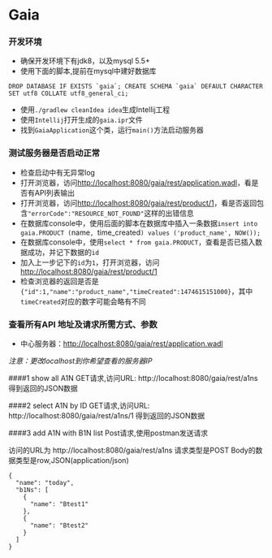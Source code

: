 Gaia
==========

### 开发环境
- 确保开发环境下有jdk8，以及mysql 5.5+
- 使用下面的脚本,提前在mysql中建好数据库

```
DROP DATABASE IF EXISTS `gaia`; CREATE SCHEMA `gaia` DEFAULT CHARACTER SET utf8 COLLATE utf8_general_ci;
```

- 使用`./gradlew cleanIdea idea`生成Intellij工程
- 使用`Intellij`打开生成的`gaia.ipr`文件
- 找到`GaiaApplication`这个类，运行`main()`方法启动服务器

### 测试服务器是否启动正常

- 检查启动中有无异常log
- 打开浏览器，访问<http://localhost:8080/gaia/rest/application.wadl>，看是否有API列表输出
- 打开浏览器，访问<http://localhost:8080/gaia/rest/product/1>，看是否返回包含`"errorCode":"RESOURCE_NOT_FOUND"`这样的出错信息
- 在数据库console中，使用后面的脚本在数据库中插入一条数据`insert into gaia.PRODUCT (`name`, `time_created`) values ('product_name', NOW());`
- 在数据库console中，使用`select * from gaia.PRODUCT`，查看是否已插入数据成功，并记下数据的`id`
- 加入上一步记下的`id`为`1`，打开浏览器，访问<http://localhost:8080/gaia/rest/product/1>
- 检查浏览器的返回是否是 `{"id":1,"name":"product_name","timeCreated":1474615151000}`，其中`timeCreated`对应的数字可能会略有不同

### 查看所有API 地址及请求所需方式、参数

- 中心服务器：<http://localhost:8080/gaia/rest/application.wadl>

*注意：更改localhost到你希望查看的服务器IP*


####1 show all A1N
GET请求,访问URL:
http://localhost:8080/gaia/rest/a1ns
得到返回的JSON数据

####2 select A1N by ID
GET请求,访问URL:
http://localhost:8080/gaia/rest/a1ns/1
得到返回的JSON数据

####3 add A1N with B1N list
Post请求,使用postman发送请求

访问的URL为
http://localhost:8080/gaia/rest/a1ns
请求类型是POST
Body的数据类型是row,JSON(application/json)
```
{
  "name": "today",
  "b1Ns": [
    {
      "name": "Btest1"
    },
    {
      "name": "Btest2"
    }
  ]
}
```
